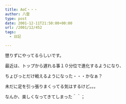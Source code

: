 ```yaml
---
title: AoC・・・
author: 八雲
type: post
date: 2001-12-11T21:50:00+00:00
url: /2001/12/452
tags:
  - 日記

---
```

懲りずにやってるらしいです。
  
最近は、トップから遅れる事１０分位で進化するようになり、
  
ちょびっとだけ戦えるようになった・・・かなぁ？

未だに足を引っ張りまくってる気はするけど。。。
  
なんか、楽しくなってきてしまった＾＾；
